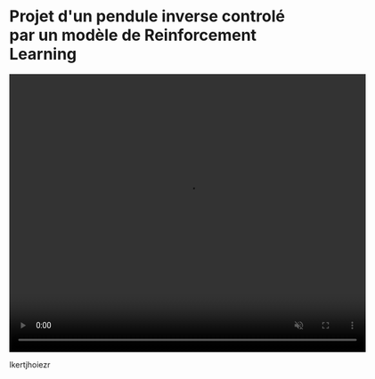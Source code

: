 # Projet d'un pendule inverse controlé par un modèle de Reinforcement Learning

<video width="640" height="500" controls autoplay loop muted>
  <source src="Media/presentation_video.mp4" type="video/mp4">
  Votre navigateur ne supporte pas la balise vidéo.
</video>

lkertjhoiezr
